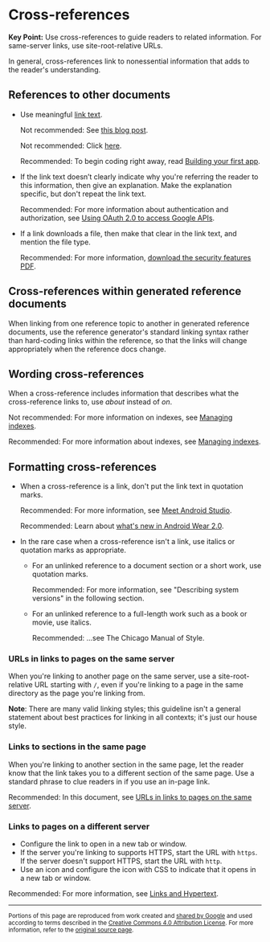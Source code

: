 # Cross-references

**Key Point:** Use cross-references to guide readers to related information. For
same-server links, use site-root-relative URLs.

In general, cross-references link to nonessential information that adds to the
reader's understanding.

## References to other documents

- Use meaningful [link text](link-text.md).

  Not recommended: See
  [this blog post](https://www.blog.google/products/pixel/pixel-4/).

  Not recommended: Click [here](https://cloud.google.com/vpc-service-controls/).

  Recommended: To begin coding right away, read
  [Building your first app](https://developer.android.com/training/basics/firstapp/index.md).

- If the link text doesn’t clearly indicate why you're referring the reader to
  this information, then give an explanation. Make the explanation specific, but
  don't repeat the link text.

  Recommended: For more information about authentication and authorization, see
  [Using OAuth 2.0 to access Google APIs](https://developers.google.com/identity/protocols/OAuth2).

- If a link downloads a file, then make that clear in the link text, and mention
  the file type.

  Recommended: For more information,
  [download the security features PDF](https://www.example.com/security.pdf).

## Cross-references within generated reference documents

When linking from one reference topic to another in generated reference
documents, use the reference generator's standard linking syntax rather than
hard-coding links within the reference, so that the links will change
appropriately when the reference docs change.

## Wording cross-references

When a cross-reference includes information that describes what the
cross-reference links to, use _about_ instead of _on_.

Not recommended: For more information on indexes, see
[Managing indexes](https://cloud.google.com/firestore/docs/query-data/indexing).

Recommended: For more information about indexes, see
[Managing indexes](https://cloud.google.com/firestore/docs/query-data/indexing).

## Formatting cross-references

- When a cross-reference is a link, don't put the link text in quotation marks.

  Recommended: For more information, see
  [Meet Android Studio](https://developer.android.com/studio/intro/index.md).

  Recommended: Learn about
  [what's new in Android Wear 2.0](https://android-developers.googleblog.com/2017/02/AndroidWear2.md).

- In the rare case when a cross-reference isn't a link, use italics or quotation
  marks as appropriate.

  - For an unlinked reference to a document section or a short work, use
    quotation marks.

    Recommended: For more information, see "Describing system versions" in the
    following section.

  - For an unlinked reference to a full-length work such as a book or movie, use
    italics.

    Recommended: ...see The Chicago Manual of Style.

### URLs in links to pages on the same server

When you're linking to another page on the same server, use a site-root-relative
URL starting with `/`, even if you're linking to a page in the same directory as
the page you're linking from.

**Note**: There are many valid linking styles; this guideline isn't a general
statement about best practices for linking in all contexts; it's just our house
style.

### Links to sections in the same page

When you're linking to another section in the same page, let the reader know
that the link takes you to a different section of the same page. Use a standard
phrase to clue readers in if you use an in-page link.

Recommended: In this document, see
[URLs in links to pages on the same server](url-links.md#same-server).

### Links to pages on a different server

- Configure the link to open in a new tab or window.
- If the server you're linking to supports HTTPS, start the URL with `https`. If
  the server doesn't support HTTPS, start the URL with `http`.
- Use an icon and configure the icon with CSS to indicate that it opens in a new
  tab or window.

Recommended: For more information, see
[Links and Hypertext](https://webaim.org/techniques/hypertext/hypertext_links#new_window).

---

<small>Portions of this page are reproduced from work created and
[shared by Google](https://developers.google.com/readme/policies/) and used
according to terms described in the
[Creative Commons 4.0 Attribution License](https://creativecommons.org/licenses/by/4.0/).
For more information, refer to the
[original source page](https://developers.google.com/style/cross-references).</small>
